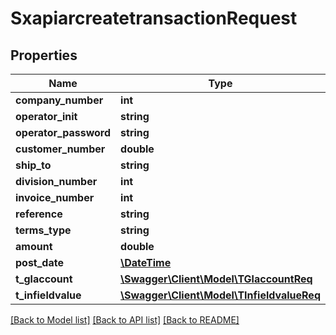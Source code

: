 # SxapiarcreatetransactionRequest

## Properties
Name | Type | Description | Notes
------------ | ------------- | ------------- | -------------
**company_number** | **int** |  | [optional] 
**operator_init** | **string** |  | [optional] 
**operator_password** | **string** |  | [optional] 
**customer_number** | **double** |  | [optional] 
**ship_to** | **string** |  | [optional] 
**division_number** | **int** |  | [optional] 
**invoice_number** | **int** |  | [optional] 
**reference** | **string** |  | [optional] 
**terms_type** | **string** |  | [optional] 
**amount** | **double** |  | [optional] 
**post_date** | [**\DateTime**](\DateTime.md) |  | [optional] 
**t_glaccount** | [**\Swagger\Client\Model\TGlaccountReq**](TGlaccountReq.md) |  | [optional] 
**t_infieldvalue** | [**\Swagger\Client\Model\TInfieldvalueReq**](TInfieldvalueReq.md) |  | [optional] 

[[Back to Model list]](../README.md#documentation-for-models) [[Back to API list]](../README.md#documentation-for-api-endpoints) [[Back to README]](../README.md)


